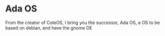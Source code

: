 # Ada OS

From the creator of ColeOS, I bring you the successor, Ada OS, a OS to be based on debian, and have the gnome DE
